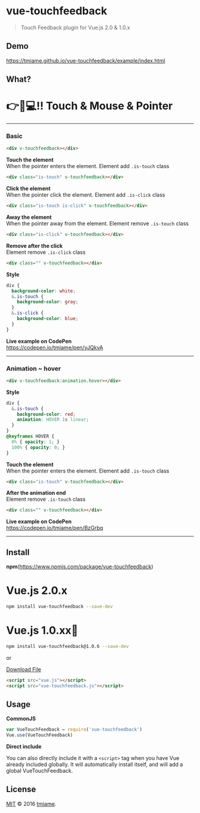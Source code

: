 # vue-touchfeedback

> Touch Feedback plugin for Vue.js 2.0 & 1.0.x

## Demo

https://tmiame.github.io/vue-touchfeedback/example/index.html


## What?

# :point_right::iphone::computer::bangbang: Touch & Mouse & Pointer

___

### Basic

```html
<div v-touchfeedback></div>
```

__Touch the element__   
When the pointer enters the element. Element add `.is-touch` class
```html
<div class="is-touch" v-touchfeedback></div>
```

__Click the element__   
When the pointer click the element. Element add `.is-click` class
```html
<div class="is-touch is-click" v-touchfeedback></div>
```

__Away the element__   
When the pointer away from the element. Element remove `.is-touch` class
```html
<div class="is-click" v-touchfeedback></div>
```

__Remove after the click__  
Element remove `.is-click` class
```html
<div class="" v-touchfeedback></div>
```

__Style__   
```scss
div {
  background-color: white;
  &.is-touch {
    background-color: gray;
  }
  &.is-click {
    background-color: blue;
  }
}
```

__Live example on CodePen__   
https://codepen.io/tmiame/pen/yJQkvA

___

### Animation ~ hover

```html
<div v-touchfeedback:animation.hover></div>
```

__Style__   
```css
div {
  &.is-touch {
    background-color: red;
    animation: HOVER 1s linear;
  }
}
@keyframes HOVER {
  0% { opacity: 1; }
  100% { opacity: 0; }
}
```

__Touch the element__   
When the pointer enters the element. Element add `.is-touch` class
```html
<div class="is-touch" v-touchfeedback></div>
```

__After the animation end__   
Element remove `.is-touch` class
```html
<div class="" v-touchfeedback></div>
```

__Live example on CodePen__   
https://codepen.io/tmiame/pen/BzGrbq

___

## Install

__npm__(https://www.npmjs.com/package/vue-touchfeedback)

# Vue.js 2.0.x
```bash
npm install vue-touchfeedback --save-dev
```

# Vue.js 1.0.xx
```bash
npm install vue-touchfeedback@1.0.6 --save-dev
```

or   

[Download File](https://tmiame.github.io/vue-touchfeedback/dist/vue-touchfeedback.js)

```html
<script src="vue.js"></script>
<script src="vue-touchfeedback.js"></script>
```


## Usage

__CommonJS__

```js
var VueTouchFeedback = require('vue-touchfeedback')
Vue.use(VueTouchFeedback)
```

__Direct include__

You can also directly include it with a `<script>` tag when you have Vue already included globally. It will automatically install itself, and will add a global VueTouchFeedback.

## License

[MIT](http://opensource.org/licenses/MIT) © 2016 [tmiame](https://tmiame.com).

